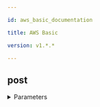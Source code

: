 ```yaml
---

id: aws_basic_documentation

title: AWS Basic

version: v1.*.*

---
```


## post



<details><summary>Parameters</summary>

#### Content-Type (required)

Content-Type header required by this aws endpoint. E.g 'application/x-amz-json-1.0'

**Type:** string

#### X-Amz-Target (required)

**Type:** string

#### $body

Payload containing params

**Type:** object

</details>

